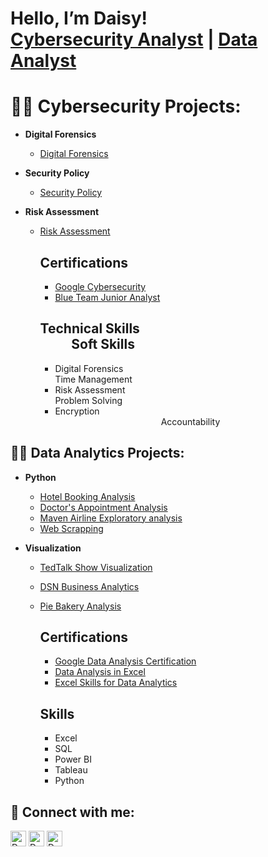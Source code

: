 
<h1>Hello, I’m Daisy! <br>
   <a href=https://github.com/cyberqueendaisy>Cybersecurity Analyst</a> | <a href=https://www.daisydicksonhart.weebly.com/>Data Analyst</a></h2>

<h1 style=border-bottom:0>👨‍💻 Cybersecurity Projects:</h1>


- <b> Digital Forensics </b>
  - [Digital Forensics](https://github.com/cyberqueendaisy/cybersecurity/tree/main/Digital%20Forensics)
- <b> Security Policy </b>

  - [Security Policy](https://github.com/cyberqueendaisy/Security-Policy/tree/main)
- <b> Risk Assessment </b>

  - [Risk Assessment](https://github.com/cyberqueendaisy/cybersecurity/tree/main/Risk%20Assessment)
    <h2> Certifications </h2>
    
      - [Google Cybersecurity](https://drive.google.com/file/d/1TiOOj_hv_OVq4TpH9Twmsrlcb41YSOcj/view?usp=drivesdk)
      - [Blue Team Junior Analyst](https://drive.google.com/file/d/1NRGx8x6J2d7FTZiCuqATYQq67-rrzU-q/view?usp=drivesdk)

     <h2> Technical Skills &nbsp;&nbsp;&nbsp;&nbsp;&nbsp;&nbsp;&nbsp;&nbsp;&nbsp;&nbsp;&nbsp;&nbsp;&nbsp;&nbsp;&nbsp;&nbsp;&nbsp;&nbsp;&nbsp;
        &nbsp;&nbsp;&nbsp;&nbsp;&nbsp;&nbsp;&nbsp;&nbsp;&nbsp;&nbsp;&nbsp;&nbsp;&nbsp;&nbsp;&nbsp;&nbsp;&nbsp;&nbsp;&nbsp;&nbsp;&nbsp;&nbsp;&nbsp;
        &nbsp;&nbsp;&nbsp;&nbsp;&nbsp;&nbsp;&nbsp;&nbsp;&nbsp;&nbsp;Soft Skills</h2>
     
      - Digital Forensics   &nbsp;&nbsp;&nbsp;&nbsp;&nbsp;&nbsp;&nbsp;&nbsp;&nbsp;&nbsp;&nbsp;&nbsp;&nbsp;&nbsp;&nbsp;&nbsp;&nbsp;&nbsp;&nbsp;&nbsp;&nbsp;&nbsp;&nbsp;
        &nbsp;&nbsp;&nbsp;&nbsp;&nbsp;&nbsp;&nbsp;&nbsp;&nbsp;&nbsp;&nbsp;&nbsp;&nbsp;&nbsp;&nbsp;&nbsp;&nbsp;&nbsp;&nbsp;&nbsp;&nbsp;&nbsp;&nbsp;&nbsp;&nbsp;
        &nbsp;&nbsp;&nbsp;&nbsp;&nbsp;&nbsp;&nbsp;&nbsp;&nbsp;&nbsp;&nbsp;&nbsp;&nbsp;&nbsp;&nbsp;&nbsp;&nbsp;&nbsp;&nbsp;&nbsp;&nbsp;&nbsp;&nbsp;&nbsp;&nbsp;&nbsp; &nbsp;&nbsp;&nbsp;&nbsp;            Time Management
      - Risk Assessment  &nbsp;&nbsp;&nbsp;&nbsp;&nbsp;&nbsp;&nbsp;&nbsp;&nbsp;&nbsp;&nbsp;&nbsp;&nbsp;&nbsp;&nbsp;&nbsp;&nbsp;&nbsp;&nbsp;&nbsp;&nbsp;&nbsp;&nbsp;
        &nbsp;&nbsp;&nbsp;&nbsp;&nbsp;&nbsp;&nbsp;&nbsp;&nbsp;&nbsp;&nbsp;&nbsp;&nbsp;&nbsp;&nbsp;&nbsp;&nbsp;&nbsp;&nbsp;&nbsp;&nbsp;&nbsp;&nbsp;&nbsp;&nbsp;
        &nbsp;&nbsp;&nbsp;&nbsp;&nbsp;&nbsp;&nbsp;&nbsp;&nbsp;&nbsp;&nbsp;&nbsp;&nbsp;&nbsp;&nbsp;&nbsp;&nbsp;&nbsp;&nbsp;&nbsp;&nbsp;&nbsp;&nbsp;&nbsp;&nbsp;&nbsp;&nbsp;&nbsp;&nbsp;&nbsp;  Problem Solving       
      - Encryption   &nbsp;&nbsp;&nbsp;&nbsp;&nbsp;&nbsp;&nbsp;&nbsp;&nbsp;&nbsp;&nbsp;&nbsp;&nbsp;&nbsp;&nbsp;&nbsp;&nbsp;&nbsp;&nbsp;&nbsp;&nbsp;&nbsp;&nbsp;
        &nbsp;&nbsp;&nbsp;&nbsp;&nbsp;&nbsp;&nbsp;&nbsp;&nbsp;&nbsp;&nbsp;&nbsp;&nbsp;&nbsp;&nbsp;&nbsp;&nbsp;&nbsp;&nbsp;&nbsp;&nbsp;&nbsp;&nbsp;&nbsp;&nbsp;
        &nbsp;&nbsp;&nbsp;&nbsp;&nbsp;&nbsp;&nbsp;&nbsp;&nbsp;&nbsp;&nbsp;&nbsp;&nbsp;&nbsp;&nbsp;&nbsp;&nbsp;&nbsp;&nbsp;&nbsp;&nbsp;&nbsp;&nbsp;&nbsp;&nbsp;&nbsp;&nbsp;&nbsp;&nbsp;&nbsp;&nbsp;&nbsp;&nbsp;&nbsp;&nbsp;&nbsp;&nbsp;&nbsp;&nbsp;&nbsp;&nbsp;&nbsp;             Accountability
     </pre>


<h2>👨‍💻 Data Analytics Projects:</h2>

- <b> Python </b>

  - [Hotel Booking Analysis](https://github.com/daisydicksonhart/Data-Analysis/blob/main/Hotel%20Booking.ipynb)
  - [Doctor's Appointment Analysis](https://github.com/daisydicksonhart/Data-Analysis/blob/main/Doctor's%20Appointment.ipynb)
  - [Maven Airline Exploratory analysis](https://github.com/daisydicksonhart/Data-Analysis/blob/main/Maven_Airline%20(1).ipynb)
  - [Web Scrapping](https://github.com/daisydicksonhart/Data-Analysis/blob/main/Web%20Scrapping.ipynb)
  
- <b> Visualization </b>

  - [TedTalk Show Visualization](https://drive.google.com/file/d/1rdurNhTBPckYt81wDyLg82wkto3Kdx55/view?usp=drivesdk)
  - [DSN Business Analytics](https://drive.google.com/file/d/1rfZPqn0EvmQfxmhlOIn9bqjPz2ak6mgF/view?usp=drivesdk)
  - [Pie Bakery Analysis](https://drive.google.com/file/d/1rXIYlc1E90cuzqISS1epJj_oX1DthxMZ/view?usp=drivesdk)
    
    <h2> Certifications </h2>

      - [Google Data Analysis Certification](https://drive.google.com/file/d/1-qy5ypflmLZz7AehgYbRDmuf_5N1uqc0/view?usp=drive_link)
      - [Data Analysis in Excel](https://drive.google.com/file/d/1Vw7uVaeoxk_q5HEM06xFL3Gd9sxnUwph/view?usp=sharing)
      - [Excel Skills for Data Analytics](https://drive.google.com/file/d/102_W4L7ARElSyWlvSn5l2PGuN_1bcvhb/view?usp=sharing)
       
     <h2> Skills </h2>
      
      - Excel
      - SQL
      - Power BI
      - Tableau
      - Python
      
      


<h2> 🤳 Connect with me:</h2>

[<img align="center" alt="Dee | YouTube" width="25px" src="https://cdn.jsdelivr.net/npm/simple-icons@v3/icons/youtube.svg" />][youtube]
[<img align="center" alt="Dee | Twitter" width="25px" src="https://cdn.jsdelivr.net/npm/simple-icons@v3/icons/twitter.svg" />][twitter]
[<img align="center" alt="Daisy | LinkedIn" width="25px" src="https://cdn.jsdelivr.net/npm/simple-icons@v3/icons/linkedin.svg" />][linkedin]


[twitter]: https://twitter.com/dee
[youtube]: https://www.youtube.com/c/cyberqueen
[linkedin]: https://linkedin.com/in/daisydicksonhart
